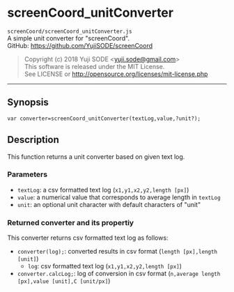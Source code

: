 # screenCoord_unitConverter
`screenCoord/screenCoord_unitConverter.js`  
A simple unit converter for "screenCoord".  
GitHub: https://github.com/YujiSODE/screenCoord  
>Copyright (c) 2018 Yuji SODE \<yuji.sode@gmail.com\>  
>This software is released under the MIT License.  
>See LICENSE or http://opensource.org/licenses/mit-license.php
______
## Synopsis
`var converter=screenCoord_unitConverter(textLog,value,?unit?);`

## Description
This function returns a unit converter based on given text log.

### Parameters
- `textLog`: a csv formatted text log (`x1,y1,x2,y2,length [px]`)
- `value`: a numerical value that corresponds to average length in `textLog`
- `unit`: an optional unit character with default characters of "unit"

### Returned converter and its propertiy
This converter returns csv formatted text log as follows:
- `converter(log);`: converted results in csv format (`length [px],length [unit]`)
  - `log`: csv formatted text log (`x1,y1,x2,y2,length [px]`)
- `converter.calcLog;`: log of conversion in csv format (`n,average length [px],value [unit],C [unit/px]`)
